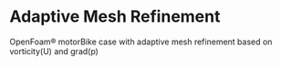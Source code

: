 # Adaptive Mesh Refinement
OpenFoam® motorBike case with adaptive mesh refinement based on vorticity(U) and grad(p)
